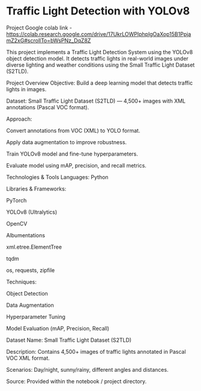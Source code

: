 # Traffic Light Detection with YOLOv8

Project Google colab link - https://colab.research.google.com/drive/17UkrLOWPIphplgOaXop15B1PpjamZ2xG#scrollTo=bWsPNz_DqZ8Z

This project implements a Traffic Light Detection System using the YOLOv8 object detection model.
It detects traffic lights in real-world images under diverse lighting and weather conditions using the Small Traffic Light Dataset (S2TLD).

Project Overview
Objective: Build a deep learning model that detects traffic lights in images.

Dataset: Small Traffic Light Dataset (S2TLD) — 4,500+ images with XML annotations (Pascal VOC format).

Approach:

Convert annotations from VOC (XML) to YOLO format.

Apply data augmentation to improve robustness.

Train YOLOv8 model and fine-tune hyperparameters.

Evaluate model using mAP, precision, and recall metrics.

Technologies & Tools
Languages: Python

Libraries & Frameworks:

PyTorch

YOLOv8 (Ultralytics)

OpenCV

Albumentations

xml.etree.ElementTree

tqdm

os, requests, zipfile

Techniques:

Object Detection

Data Augmentation

Hyperparameter Tuning

Model Evaluation (mAP, Precision, Recall)

Dataset
Name: Small Traffic Light Dataset (S2TLD)

Description: Contains 4,500+ images of traffic lights annotated in Pascal VOC XML format.

Scenarios: Day/night, sunny/rainy, different angles and distances.

Source: Provided within the notebook / project directory.
